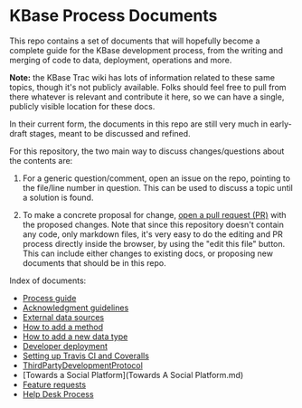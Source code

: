 # KBase Process Documents

This repo contains a set of documents that will hopefully become a complete
guide for the KBase development process, from the writing and merging of code
to data, deployment, operations and more.

**Note:** the KBase Trac wiki has lots of information related to these same topics, though it's not publicly available.  Folks should feel free to pull from there whatever is relevant and contribute it here, so we can have a single, publicly visible location for these docs.

In their current form, the documents in this repo are still very much in early-draft stages, meant to
be discussed and refined.

For this repository, the two main way to discuss changes/questions about the
contents are:

1. For a generic question/comment, open an issue on the repo, pointing to the
   file/line number in question. This can be used to discuss a topic until a
   solution is found.

1. To make a concrete proposal for change, [open a pull request (PR)](https://help.github.com/articles/using-pull-requests/) with the
   proposed changes. Note that since this repository doesn't contain any code,
   only markdown files, it's very easy to do the editing and PR process
   directly inside the browser, by using the "edit this file" button.  This can include either changes to existing docs, or proposing new documents that should be in this repo.

Index of documents:

* [Process guide](Process_guide.md)
* [Acknowledgment guidelines](Acknowledgment_guidelines.md)
* [External data sources](External_data_sources.md)
* [How to add a method](How_to_add_a_method.md)
* [How to add a new data type](How_to_add_a_new_data_type.md)
* [Developer deployment](Developer_deployment.md)
* [Setting up Travis CI and Coveralls](Setting_up_Travis_CI_and_Coveralls.md)
* [ThirdPartyDevelopmentProtocol](ThirdPartyDevelopmentProtocol.md)
* [Towards a Social Platform](Towards A Social Platform.md)
* [Feature requests](feature_requests.md)
* [Help Desk Process](Help_Desk_process.md)
